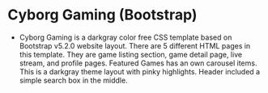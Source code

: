 # Cyborg Gaming (Bootstrap)
- Cyborg Gaming is a darkgray color free CSS template based on Bootstrap v5.2.0 website layout. There are 5 different HTML pages in this template. They are game listing section, game detail page, live stream, and profile pages. Featured Games has an own carousel items. This is a darkgray theme layout with pinky highlights. Header included a simple search box in the middle.

